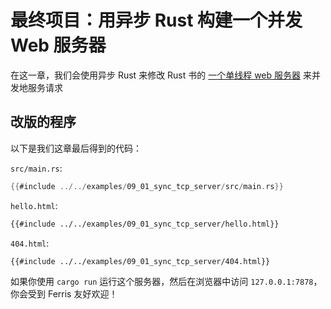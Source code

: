 # 最终项目：用异步 Rust 构建一个并发 Web 服务器

在这一章，我们会使用异步 Rust 来修改 Rust 书的 [一个单线程 web 服务器](https://doc.rust-lang.org/book/ch20-01-single-threaded.html) 来并发地服务请求


## 改版的程序
以下是我们这章最后得到的代码：

`src/main.rs`:
```rust
{{#include ../../examples/09_01_sync_tcp_server/src/main.rs}}
```

`hello.html`:
```html
{{#include ../../examples/09_01_sync_tcp_server/hello.html}}
```

`404.html`:
```html
{{#include ../../examples/09_01_sync_tcp_server/404.html}}
```

如果你使用 `cargo run` 运行这个服务器，然后在浏览器中访问 `127.0.0.1:7878`，你会受到
Ferris 友好欢迎！
